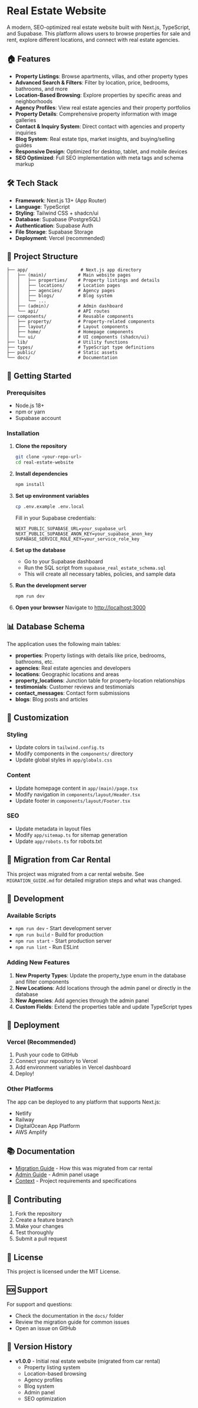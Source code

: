 # Real Estate Website

A modern, SEO-optimized real estate website built with Next.js, TypeScript, and Supabase. This platform allows users to browse properties for sale and rent, explore different locations, and connect with real estate agencies.

## 🏠 Features

- **Property Listings**: Browse apartments, villas, and other property types
- **Advanced Search & Filters**: Filter by location, price, bedrooms, bathrooms, and more
- **Location-Based Browsing**: Explore properties by specific areas and neighborhoods
- **Agency Profiles**: View real estate agencies and their property portfolios
- **Property Details**: Comprehensive property information with image galleries
- **Contact & Inquiry System**: Direct contact with agencies and property inquiries
- **Blog System**: Real estate tips, market insights, and buying/selling guides
- **Responsive Design**: Optimized for desktop, tablet, and mobile devices
- **SEO Optimized**: Full SEO implementation with meta tags and schema markup

## 🛠️ Tech Stack

- **Framework**: Next.js 13+ (App Router)
- **Language**: TypeScript
- **Styling**: Tailwind CSS + shadcn/ui
- **Database**: Supabase (PostgreSQL)
- **Authentication**: Supabase Auth
- **File Storage**: Supabase Storage
- **Deployment**: Vercel (recommended)

## 📁 Project Structure

```
├── app/                    # Next.js app directory
│   ├── (main)/            # Main website pages
│   │   ├── properties/    # Property listings and details
│   │   ├── locations/     # Location pages
│   │   ├── agencies/      # Agency pages
│   │   ├── blogs/         # Blog system
│   │   └── ...
│   ├── (admin)/           # Admin dashboard
│   └── api/               # API routes
├── components/            # Reusable components
│   ├── property/          # Property-related components
│   ├── layout/            # Layout components
│   ├── home/              # Homepage components
│   └── ui/                # UI components (shadcn/ui)
├── lib/                   # Utility functions
├── types/                 # TypeScript type definitions
├── public/                # Static assets
└── docs/                  # Documentation
```

## 🚀 Getting Started

### Prerequisites

- Node.js 18+ 
- npm or yarn
- Supabase account

### Installation

1. **Clone the repository**
   ```bash
   git clone <your-repo-url>
   cd real-estate-website
   ```

2. **Install dependencies**
   ```bash
   npm install
   ```

3. **Set up environment variables**
   ```bash
   cp .env.example .env.local
   ```
   
   Fill in your Supabase credentials:
   ```env
   NEXT_PUBLIC_SUPABASE_URL=your_supabase_url
   NEXT_PUBLIC_SUPABASE_ANON_KEY=your_supabase_anon_key
   SUPABASE_SERVICE_ROLE_KEY=your_service_role_key
   ```

4. **Set up the database**
   - Go to your Supabase dashboard
   - Run the SQL script from `supabase_real_estate_schema.sql`
   - This will create all necessary tables, policies, and sample data

5. **Run the development server**
   ```bash
   npm run dev
   ```

6. **Open your browser**
   Navigate to [http://localhost:3000](http://localhost:3000)

## 📊 Database Schema

The application uses the following main tables:

- **properties**: Property listings with details like price, bedrooms, bathrooms, etc.
- **agencies**: Real estate agencies and developers
- **locations**: Geographic locations and areas
- **property_locations**: Junction table for property-location relationships
- **testimonials**: Customer reviews and testimonials
- **contact_messages**: Contact form submissions
- **blogs**: Blog posts and articles

## 🎨 Customization

### Styling
- Update colors in `tailwind.config.ts`
- Modify components in the `components/` directory
- Update global styles in `app/globals.css`

### Content
- Update homepage content in `app/(main)/page.tsx`
- Modify navigation in `components/layout/Header.tsx`
- Update footer in `components/layout/Footer.tsx`

### SEO
- Update metadata in layout files
- Modify `app/sitemap.ts` for sitemap generation
- Update `app/robots.ts` for robots.txt

## 📝 Migration from Car Rental

This project was migrated from a car rental website. See `MIGRATION_GUIDE.md` for detailed migration steps and what was changed.

## 🔧 Development

### Available Scripts

- `npm run dev` - Start development server
- `npm run build` - Build for production
- `npm run start` - Start production server
- `npm run lint` - Run ESLint

### Adding New Features

1. **New Property Types**: Update the property_type enum in the database and filter components
2. **New Locations**: Add locations through the admin panel or directly in the database
3. **New Agencies**: Add agencies through the admin panel
4. **Custom Fields**: Extend the properties table and update TypeScript types

## 🚀 Deployment

### Vercel (Recommended)

1. Push your code to GitHub
2. Connect your repository to Vercel
3. Add environment variables in Vercel dashboard
4. Deploy!

### Other Platforms

The app can be deployed to any platform that supports Next.js:
- Netlify
- Railway
- DigitalOcean App Platform
- AWS Amplify

## 📚 Documentation

- [Migration Guide](MIGRATION_GUIDE.md) - How this was migrated from car rental
- [Admin Guide](ADMIN_GUIDE.md) - Admin panel usage
- [Context](docs/context.md) - Project requirements and specifications

## 🤝 Contributing

1. Fork the repository
2. Create a feature branch
3. Make your changes
4. Test thoroughly
5. Submit a pull request

## 📄 License

This project is licensed under the MIT License.

## 🆘 Support

For support and questions:
- Check the documentation in the `docs/` folder
- Review the migration guide for common issues
- Open an issue on GitHub

## 🔄 Version History

- **v1.0.0** - Initial real estate website (migrated from car rental)
  - Property listing system
  - Location-based browsing
  - Agency profiles
  - Blog system
  - Admin panel
  - SEO optimization 